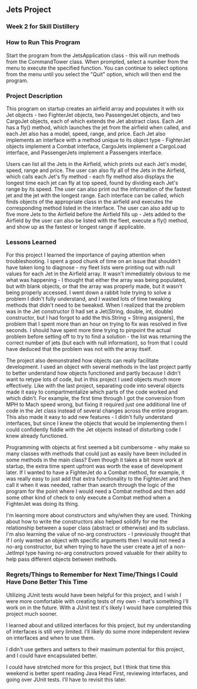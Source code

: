 ## Jets Project

### Week 2 for Skill Distillery

### How to Run This Program

Start the program from the JetsApplication class - this will run methods from the CommandTower class. When prompted, select a number from the menu to execute the specified function. You can continue to select options from the menu until you select the "Quit" option, which will then end the program.

### Project Description

This program on startup creates an airfield array and populates it with six Jet objects - two FighterJet objects, two PassengerJet objects, and two CargoJet objects, each of which extends the Jet abstract class. Each Jet has a fly() method, which launches the jet from the airfield when called, and each Jet also has a model, speed, range, and price. Each Jet also implements an interface with a method unique to its object type - FighterJet objects implement a Combat interface, CargoJets implement a CargoLoad interface, and PassengerJets implement a Passengers interface. 

Users can list all the Jets in the Airfield, which prints out each Jet's model, speed, range and price. The user can also fly all of the Jets in the Airfield, which calls each Jet's fly method - each fly method also displays the longest time each jet can fly at top speed, found by dividing each Jet's range by its speed. The user can also print out the information of the fastest jet and the jet with the longest range. Each interface can be called, which finds objects of the appropriate class in the airfield and executes the corresponding method listed in the interface. The user can also add up to five more Jets to the Airfield before the Airfield fills up - Jets added to the Airfield by the user can also be listed with the fleet, execute a fly() method, and show up as the fastest or longest range if applicable.  

### Lessons Learned

For this project I learned the importance of paying attention when troubleshooting. I spent a good chunk of time on an issue that shouldn't have taken long to diagnose - my fleet lists were printing out with null values for each Jet in the Airfield array. It wasn't immediately obvious to me what was happening - I thought that either the array was being populated, but with blank objects, or that the array was properly made, but it wasn't being properly accessed. I went down a rabbit hole trying to solve a problem I didn't fully understand, and I wasted lots of time tweaking methods that didn't need to be tweaked. When I realized that the problem was in the Jet constructor (I had set a Jet(String, double, int, double) constructor, but I had forgot to add the this.String = String assigners), the problem that I spent more than an hour on trying to fix was resolved in five seconds. I should have spent more time trying to pinpoint the actual problem before setting off to try to find a solution - the list was returning the correct number of jets (but each with null information), so from that I could have deduced that the problem was not with the array itself.

The project also demonstrated how objects can really facilitate development. I used an object with several methods in the last project partly to better understand how objects functioned and partly because I didn't want to retype lots of code, but in this project I used objects much more effectively. Like with the last project, separating code into several objects made it easy to compartmentalize which parts of the code worked and which didn't. For example, the first time through I got the conversion from MPH to Mach speed wrong, but fixing it required just one additional line of code in the Jet class instead of several changes across the entire program. This also made it easy to add new features - I didn't fully understand interfaces, but since I knew the objects that would be implementing them I could confidently fiddle with the Jet objects instead of disturbing code I knew already functioned. 

Programming with objects at first seemed a bit cumbersome - why make so many classes with methods that could just as easily have been included in some methods in the main class? Even though it takes a bit more work at startup, the extra time spent upfront was worth the ease of development later. If I wanted to have a FighterJet do a Combat method, for example, it was really easy to just add that extra functionality to the FighterJet and then call it when it was needed, rather than search through the logic of the program for the point where I would need a Combat method and then add some other kind of check to only execute a Combat method when a FighterJet was doing its thing. 

I'm learning more about constructors and why/when they are used. Thinking about how to write the constructors also helped solidify for me the relationship between a super class (abstract or otherwise) and its subclass. I'm also learning the value of no-arg constructors - I previously thought that if I only wanted an object with specific arguments then I would not need a no-arg constructor, but when trying to have the user create a jet of a non-JetImpl type having no-arg constructors proved valuable for their ability to help pass different objects between methods. 

### Regrets/Things to Remember for Next Time/Things I Could Have Done Better This Time

Utilizing JUnit tests would have been helpful for this project, and I wish I were more comfortable with creating tests of my own - that's something I'll work on in the future. With a JUnit test it's likely I would have completed this project much sooner.

I learned about and utilized interfaces for this project, but my understanding of interfaces is still very limited. I'll likely do some more independent review on interfaces and when to use them. 

I didn't use getters and setters to their maximum potential for this project, and I could have encapsulated better. 
 
I could have stretched more for this project, but I think that time this weekend is better spent reading Java Head First, reviewing interfaces, and going over JUnit tests. I'll have to revisit this later.
